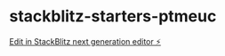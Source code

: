 # stackblitz-starters-ptmeuc

[Edit in StackBlitz next generation editor ⚡️](https://stackblitz.com/~/github.com/testing-62024/stackblitz-starters-ptmeuc)